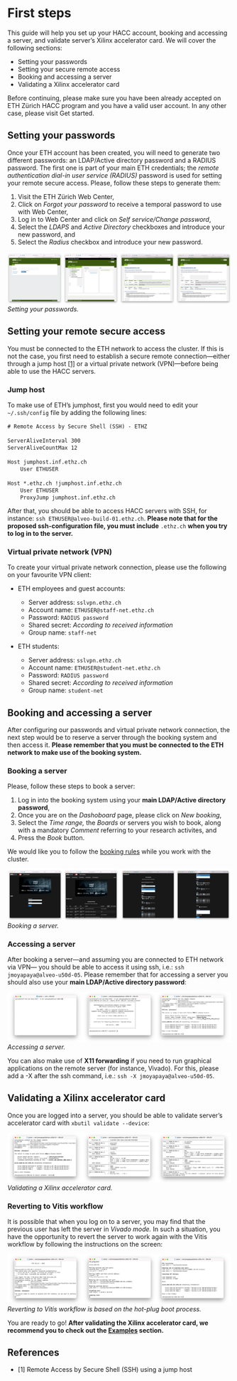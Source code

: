 # First steps
This guide will help you set up your HACC account, booking and accessing a server, and validate server’s Xilinx accelerator card. We will cover the following sections:

* Setting your passwords
* Setting your secure remote access
* Booking and accessing a server
* Validating a Xilinx accelerator card 

Before continuing, please make sure you have been already accepted on ETH Zürich HACC program and you have a valid user account. In any other case, please visit Get started.

## Setting your passwords
Once your ETH account has been created, you will need to generate two different passwords: an LDAP/Active directory password and a RADIUS password. The first one is part of your main ETH credentials; the *remote authentication dial-in user service (RADIUS)* password is used for setting your remote secure access. Please, follow these steps to generate them:

1. Visit the ETH Zürich Web Center,
2. Click on *Forgot your password* to receive a temporal password to use with Web Center,
3. Log in to Web Center and click on *Self service/Change password*,
4. Select the *LDAPS* and *Active Directory* checkboxes and introduce your new password, and
5. Select the *Radius* checkbox and introduce your new password.

![Setting your passwords.](../imgs/passwords.png "Setting your passwords.")
*Setting your passwords.*

## Setting your remote secure access
You must be connected to the ETH network to access the cluster. If this is not the case, you first need to establish a secure remote connection—either through a jump host [[1]](#references) or a virtual private network (VPN)—before being able to use the HACC servers.

### Jump host
To make use of ETH’s jumphost, first you would need to edit your ```~/.ssh/config``` file by adding the following lines:

```
# Remote Access by Secure Shell (SSH) - ETHZ

ServerAliveInterval 300
ServerAliveCountMax 12

Host jumphost.inf.ethz.ch
    User ETHUSER

Host *.ethz.ch !jumphost.inf.ethz.ch
    User ETHUSER
    ProxyJump jumphost.inf.ethz.ch
```

After that, you should be able to access HACC servers with SSH, for instance: ```ssh ETHUSER@alveo-build-01.ethz.ch```. **Please note that for the proposed ssh-configuration file, you must include** ```.ethz.ch``` **when you try to log in to the server.**

### Virtual private network (VPN)
To create your virtual private network connection, please use the following on your favourite VPN client: 

* ETH employees and guest accounts:
    * Server address: ```sslvpn.ethz.ch```
    * Account name: ```ETHUSER@staff-net.ethz.ch```
    * Password: ```RADIUS password```
    * Shared secret: *According to received information*
    * Group name: ```staff-net```

* ETH students:
    * Server address: ```sslvpn.ethz.ch```
    * Account name: ```ETHUSER@student-net.ethz.ch```
    * Password: ```RADIUS password```
    * Shared secret: *According to received information*
    * Group name: ```student-net```

## Booking and accessing a server
After configuring our passwords and virtual private network connection, the next step would be to reserve a server through the booking system and then access it. **Please remember that you must be connected to the ETH network to make use of the booking system.**

### Booking a server
Please, follow these steps to book a server:

1. Log in into the booking system using your **main LDAP/Active directory password**,
2. Once you are on the *Dashoboard* page, please click on *New booking*,
3. Select the *Time range,* the *Boards* or servers you wish to book, along with a mandatory *Comment* referring to your research activites, and
4. Press the *Book* button.

We would like you to follow the [booking rules](../docs/booking-system.md#booking-rules) while you work with the cluster.

![Booking a server.](../imgs/booking-a-server.png "Booking a server.")
*Booking a server.*

### Accessing a server
After booking a server—and assuming you are connected to ETH network via VPN— you should be able to access it using ssh, i.e.: ```ssh jmoyapaya@alveo-u50d-05```. Please remember that for accessing a server you should also use your **main LDAP/Active directory password**:

![Accessing a server.](../imgs/accessing-a-server.png "Accessing a server.")
*Accessing a server.*

You can also make use of **X11 forwarding** if you need to run graphical applications on the remote server (for instance, Vivado). For this, please add a -X after the ssh command, i.e.: ```ssh -X jmoyapaya@alveo-u50d-05```.

## Validating a Xilinx accelerator card
Once you are logged into a server, you should be able to validate server’s accelerator card with ```xbutil validate --device```:

![Validating a Xilinx accelerator card.](../imgs/validating-a-xilinx-accelerator-card.png "Validating a Xilinx accelerator card.")
*Validating a Xilinx accelerator card.*

### Reverting to Vitis workflow
It is possible that when you log on to a server, you may find that the previous user has left the server in *Vivado mode.* In such a situation, you have the opportunity to revert the server to work again with the Vitis workflow by following the instructions on the screen:

![Reverting to Vitis workflow.](../imgs/reverting-to-vitits-workflow.png "Reverting to Vitis workflow.")
*Reverting to Vitis workflow is based on the hot-plug boot process.*

You are ready to go! **After validating the Xilinx accelerator card, we recommend you to check out the [Examples](../examples/README.md#examples) section.**

## References
* [1] Remote Access by Secure Shell (SSH) using a jump host

<!-- https://scicomp.ethz.ch/wiki/Accessing_the_cluster
https://scicomp.ethz.ch/wiki/Accessing_the_clusters#VPN -->
